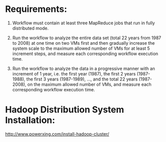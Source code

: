 # Requirements:

1. Workflow must contain at least three MapReduce jobs that run in fully distributed mode.

2. Run the workflow to analyze the entire data set (total 22 years from 1987 to 2008) at one time on two VMs first and then gradually increase the system scale to the maximum allowed number of VMs for at least 5 increment steps, and measure each corresponding workflow execution time.

3. Run the workflow to analyze the data in a progressive manner with an increment of 1 year, i.e. the first year (1987), the first 2 years (1987-1988), the first 3 years (1987-1989), ..., and the total 22 years (1987-2008), on the maximum allowed number of VMs, and measure each corresponding workflow execution time.

# Hadoop Distribution System Installation:
http://www.powerxing.com/install-hadoop-cluster/
